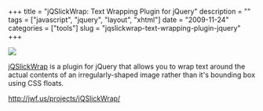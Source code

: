 +++
title = "jQSlickWrap: Text Wrapping Plugin for jQuery"
description = ""
tags = ["javascript", "jquery", "layout", "xhtml"]
date = "2009-11-24"
categories = ["tools"]
slug = "jqslickwrap-text-wrapping-plugin-jquery"
+++


<div class="tool-screenshot mb1"><a href="http://jwf.us/projects/jQSlickWrap/"><img id="bluga-thumbnail-2782" class="bluga-thumbnail custom" src="/media/bluga/
wt5230c31ece1e7_custom.jpg"/></a></div><p><a href="http://jwf.us/projects/jQSlickWrap/">jQSlickWrap</a> is a plugin for jQuery that allows you to wrap text around the actual contents of an irregularly-shaped image rather than it's bounding box using CSS floats.</p>

  
<p><a href="http://jwf.us/projects/jQSlickWrap/">http://jwf.us/projects/jQSlickWrap/</a></p>
      
